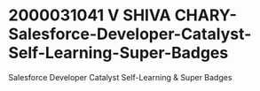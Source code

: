 # 2000031041 V SHIVA CHARY-Salesforce-Developer-Catalyst-Self-Learning-Super-Badges
Salesforce Developer Catalyst Self-Learning &amp; Super Badges
